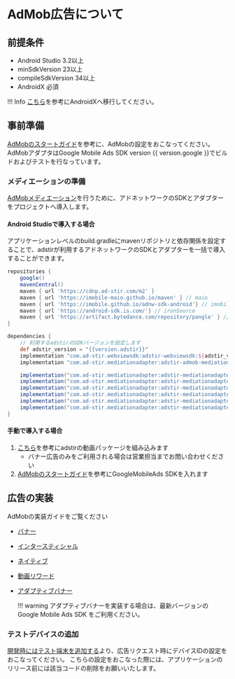 # AdMob広告について

## 前提条件

- Android Studio 3.2以上
- minSdkVersion 23以上
- compileSdkVersion 34以上
- AndroidX 必須

!!! Info
    [こちら](https://developer.android.com/jetpack/androidx/migrate?hl=ja#migrate)を参考にAndroidXへ移行してください。

## 事前準備

[AdMobのスタートガイド](https://developers.google.com/admob/android/quick-start?hl=ja)を参考に、AdMobの設定をおこなってください。
AdMobアダプタはGoogle Mobile Ads SDK version {{ version.google }}でビルドおよびテストを行なっています。

### メディエーションの準備

[AdMobメディエーション](https://developers.google.com/admob/android/mediate?hl=ja)を行うために、アドネットワークのSDKとアダプターをプロジェクトへ導入します。

#### Android Studioで導入する場合

アプリケーションレベルのbuild.gradleにmavenリポジトリと依存関係を設定することで、adstirが利用するアドネットワークのSDKとアダプターを一括で導入することができます。

```groovy hl_lines="11 23"
repositories {
    google()
    mavenCentral()
    maven { url 'https://cdnp.ad-stir.com/m2' }
    maven { url 'https://imobile-maio.github.io/maven' } // maio
    maven { url 'https://imobile.github.io/adnw-sdk-android'} // imobile
    maven { url 'https://android-sdk.is.com/'} // ironSource
    maven { url 'https://artifact.bytedance.com/repository/pangle' } // TikTok
}

dependencies {
    // 利用するadstirのSDKバージョンを設定します
    def adstir_version = "{{version.adstir}}"
    implementation "com.ad-stir.webviewsdk:adstir-webviewsdk:${adstir_version}"
    implementation "com.ad-stir.mediationadapter:adstir-admob-mediation-adapter:${adstir_version}"

    implementation("com.ad-stir.mediationadapter:adstir-mediationadapter-applovin:${adstir_version}")
    implementation("com.ad-stir.mediationadapter:adstir-mediationadapter-imobile:${adstir_version}")
    implementation("com.ad-stir.mediationadapter:adstir-mediationadapter-ironsource:${adstir_version}")
    implementation("com.ad-stir.mediationadapter:adstir-mediationadapter-maio:${adstir_version}")
    implementation("com.ad-stir.mediationadapter:adstir-mediationadapter-unityads:${adstir_version}")
    implementation("com.ad-stir.mediationadapter:adstir-mediationadapter-tiktok:${adstir_version}")
}
```

#### 手動で導入する場合

1. [こちら](../adstir/init/manual_integration.md#sdkの手動組み込み)を参考にadstirの動画パッケージを組み込みます
    * バナー広告のみをご利用される場合は営業担当までお問い合わせください
1. [AdMobのスタートガイド](https://developers.google.com/admob/android/quick-start?hl=ja#manual_download)を参考にGoogleMobileAds SDKを入れます

## 広告の実装

AdMobの実装ガイドをご覧ください

* [バナー](https://developers.google.com/admob/android/banner?hl=ja)
* [インタースティシャル](https://developers.google.com/admob/android/interstitial?hl=ja)
* [ネイティブ](https://developers.google.com/admob/android/native/start?hl=ja)
* [動画リワード](https://developers.google.com/admob/android/rewarded-ads?hl=ja)
* [アダプティブバナー](https://developers.google.com/admob/android/banner/adaptive?hl=ja)

    !!! warning
        アダプティブバナーを実装する場合は、最新バージョンのGoogle Mobile Ads SDK をご利用ください。

### テストデバイスの追加
[開発時にはテスト端末を追加する](https://developers.google.com/admob/android/test-ads?hl=ja#add_your_test_device)より、広告リクエスト時にデバイスIDの設定をおこなってください。
こちらの設定をおこなった際には、アプリケーションのリリース前には該当コードの削除をお願いいたします。
